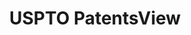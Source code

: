 ---
bigquery: https://console.cloud.google.com/bigquery?p=patents-public-data&d=patentsview&page=dataset
citation: Attribution should be given to PatentsView for use, distribution, or derivative
  works.
code: https://github.com/CSSIP-AIR/PatentsView-Code-Snippets/
contributors: USPTO
cost: None
description: 'PatentsView includes US patent data including raw data (summaries, applications,
  pregrant applications), disambugations of inventors and assignees, and inventor
  gender estimates.  Also foreign priority data, # of figures and sheets, and government
  interest statements.'
documentation: https://patentsview.org/query/builder-faqs
last_edit: Mon, 04 Apr 2022 19:02:57 GMT
location: https://patentsview.org/
maintained_by: USPTO
record_creation_timestamp: 12/2/2020 17:20:46
schema_fields: '[''num'', ''patent_id'', ''county'', ''f371_date'', ''main_group'',
  ''attribution_status'', ''longitude'', ''designation'', ''rule_47'', ''classification_level'',
  ''disamb_assignee_id_20191231'', ''series_code'', ''doc_type'', ''disamb_assignee_id_20200929'',
  ''rawinventor_id'', ''mainclass_id'', ''date'', ''action_date'', ''number'', ''disamb_assignee_id_20200630'',
  ''type'', ''state_fips'', ''text'', ''level_one'', ''state'', ''subgroup_id'', ''disamb_inventor_id_20171226'',
  ''status'', ''kind'', ''publication_number'', ''group_id'', ''inventor_id'', ''term_disclaimer'',
  ''country_transformed'', ''variety'', ''disamb_inventor_id_20190820'', ''disamb_assignee_id_20181127'',
  ''section_id'', ''citation_id'', ''application_id'', ''disamb_inventor_id_20191008'',
  ''county_fips'', ''num_claims'', ''rel_id'', ''disamb_inventor_id_20170307'', ''_102_date'',
  ''location_id'', ''dependent'', ''reldocno'', ''category'', ''length'', ''withdrawn'',
  ''applicant_type'', ''deceased'', ''disamb_inventor_id_20190312'', ''title'', ''subcategory_id'',
  ''assignee_id'', ''organization_id'', ''disamb_inventor_id_20170808'', ''disamb_inventor_id_20171003'',
  ''latlong'', ''abstract'', ''name'', ''rawlocation_id'', ''term_extension'', ''id'',
  ''name_last'', ''group'', ''num_sheets'', ''subclass_id'', ''subgroup'', ''country'',
  ''field_id'', ''lapse_of_patent'', ''classification_status'', ''uuid'', ''male'',
  ''disamb_assignee_id_20190312'', ''disamb_inventor_id_20200331'', ''category_id'',
  ''field_title'', ''level_two'', ''exemplary'', ''num_figures'', ''organization'',
  ''classification_value'', ''subclass'', ''_371_date'', ''name_first'', ''fname'',
  ''disamb_inventor_id_20201229'', ''ipc_version_indicator'', ''sequence'', ''gi_statement'',
  ''disamb_assignee_id_20200331'', ''disamb_inventor_id_20180528'', ''level_three'',
  ''term_grant'', ''relkind'', ''latin_name'', ''disamb_inventor_id_20200929'', ''ipc_class'',
  ''latitude'', ''disclaimer_date'', ''lname'', ''symbol_position'', ''disamb_inventor_id_20191231'',
  ''disamb_inventor_id_20200630'', ''classification_data_source'', ''subsection_id'',
  ''sector_title'', ''male_flag'', ''role'', ''f102_date'', ''disamb_assignee_id_20190820'',
  ''contract_award_number'', ''lawyer_id'', ''city'', ''disamb_assignee_id_20191008'',
  ''disamb_inventor_id_20181127'', ''section'', ''doctype'', ''filename'', ''rawassignee_id'']'
shortname: patentsview
tags:
- disambiguation
- United States
- gender
terms_of_use: Creative Commons Attribution 4.0 International License.
timeframe: 1963-1999
title: USPTO PatentsView
uuid: cf1780b1-e265-4e49-8d1d-83b9cfe0fd9a
---